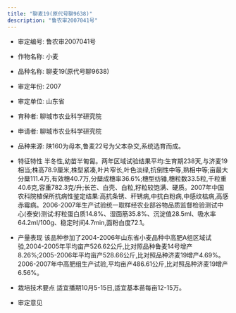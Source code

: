 ```yaml
---
title: "聊麦19(原代号聊9638)"
description: "鲁农审2007041号"
---
```

* 审定编号:  鲁农审2007041号

*  作物名称:  小麦

*  品种名称:  聊麦19(原代号聊9638)

*  审定年份:  2007

*  审定单位:  山东省

* 育种者:  聊城市农业科学研究院

*  申请者:  聊城市农业科学研究院

*  品种来源:  陕160为母本,鲁麦22号为父本杂交,系统选育而成。

*  特征特性
半冬性,幼苗半匍匐。两年区域试验结果平均:生育期238天,与济麦19相当;株高78.9厘米,株型紧凑,叶片窄长,叶色淡绿,抗倒性中等,熟相中等;亩最大分蘖111.4万,有效穗40.7万,分蘖成穗率36.6%;穗型纺锤,穗粒数33.5粒,千粒重40.6克,容重782.3克/升;长芒、白壳、白粒,籽粒较饱满、硬质。2007年中国农科院植保所抗病性鉴定结果:高抗条锈、秆锈病,中抗白粉病,中感纹枯病,高感赤霉病。2006-2007年生产试验统一取样经农业部谷物品质监督检验测试中心(泰安)测试:籽粒蛋白质14.8%、湿面筋35.8%、沉淀值28.5ml、吸水率64.2ml/100g、稳定时间4.7min,面粉白度72.1。

*  产量表现
该品种参加了2004-2006年山东省小麦品种中高肥A组区域试验,2004-2005年平均亩产526.62公斤,比对照品种鲁麦14号增产8.26%;2005-2006年平均亩产528.66公斤,比对照品种济麦19增产4.69%。2006-2007年中高肥组生产试验,平均亩产486.61公斤,比对照品种济麦19增产6.56%。

*  栽培技术要点
适宜播期10月5-15日,适宜基本苗每亩12-15万。

*  审定意见

